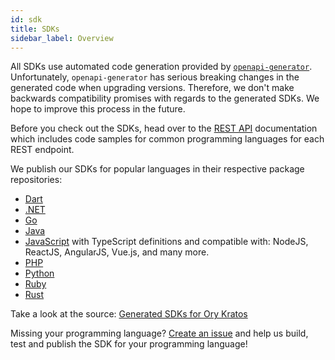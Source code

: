 ```yaml
---
id: sdk
title: SDKs
sidebar_label: Overview
---
```


All SDKs use automated code generation provided by
[`openapi-generator`](https://github.com/OpenAPITools/openapi-generator).
Unfortunately, `openapi-generator` has serious breaking changes in the generated
code when upgrading versions. Therefore, we don't make backwards compatibility
promises with regards to the generated SDKs. We hope to improve this process in
the future.

Before you check out the SDKs, head over to the [REST API](reference/api.mdx)
documentation which includes code samples for common programming languages for
each REST endpoint.

We publish our SDKs for popular languages in their respective package
repositories:

- [Dart](https://pub.dev/packages/ory_kratos_client)
- [.NET](https://www.nuget.org/packages/Ory.Kratos.Client/)
- [Go](https://github.com/ory/kratos-client-go)
- [Java](https://search.maven.org/artifact/sh.ory.kratos/kratos-client)
- [JavaScript](https://www.npmjs.com/package/@ory/client) with TypeScript
  definitions and compatible with: NodeJS, ReactJS, AngularJS, Vue.js, and many
  more.
- [PHP](https://packagist.org/packages/ory/kratos-client)
- [Python](https://pypi.org/project/ory-kratos-client/)
- [Ruby](https://rubygems.org/gems/ory-kratos-client)
- [Rust](https://crates.io/crates/ory-kratos-client)

Take a look at the source:
[Generated SDKs for Ory Kratos](https://github.com/ory/sdk/tree/master/clients/kratos/)

Missing your programming language?
[Create an issue](https://github.com/ory/kratos/issues) and help us build, test
and publish the SDK for your programming language!
